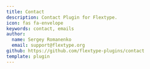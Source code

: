 ```yaml
---
title: Contact
description: Contact Plugin for Flextype.
icon: fas fa-envelope
keywords: contact, emails
author:
  name: Sergey Romanenko
  email: support@flextype.org
github: https://github.com/flextype-plugins/contact
template: plugin
---
```



